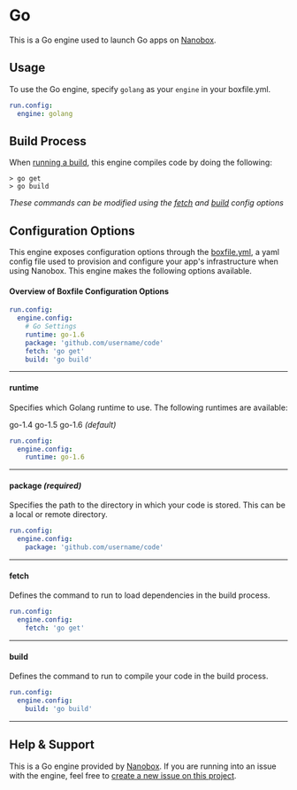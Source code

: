 # Go

This is a Go engine used to launch Go apps on [Nanobox](http://nanobox.io).

## Usage
To use the Go engine, specify `golang` as your `engine` in your boxfile.yml.

```yaml
run.config:
  engine: golang
```

## Build Process
When [running a build](https://docs.nanboox.io/cli/build/), this engine compiles code by doing the following:

```
> go get
> go build
```

*These commands can be modified using the [fetch](#fetch) and [build](#build) config options*

## Configuration Options
This engine exposes configuration options through the [boxfile.yml](http://docs.nanobox.io/app-config/boxfile/), a yaml config file used to provision and configure your app's infrastructure when using Nanobox. This engine makes the following options available.

#### Overview of Boxfile Configuration Options
```yaml
run.config:
  engine.config:
    # Go Settings
    runtime: go-1.6
    package: 'github.com/username/code'
    fetch: 'go get'
    build: 'go build'
```

---

#### runtime
Specifies which Golang runtime to use. The following runtimes are available:

go-1.4
go-1.5
go-1.6 *(default)*

```yaml
run.config:
  engine.config:
    runtime: go-1.6
```

---

#### package *(required)*
Specifies the path to the directory in which your code is stored. This can be a local or remote directory.

```yaml
run.config:
  engine.config:
    package: 'github.com/username/code'
```

---

#### fetch
Defines the command to run to load dependencies in the build process.

```yaml
run.config:
  engine.config:
    fetch: 'go get'
```

---

#### build
Defines the command to run to compile your code in the build process.

```yaml
run.config:
  engine.config:
    build: 'go build'
```

---

## Help & Support
This is a Go engine provided by [Nanobox](http://nanobox.io). If you are running into an issue with the engine, feel free to [create a new issue on this project](https://github.com/nanobox-io/nanobox-engine-golang/issues/new).
